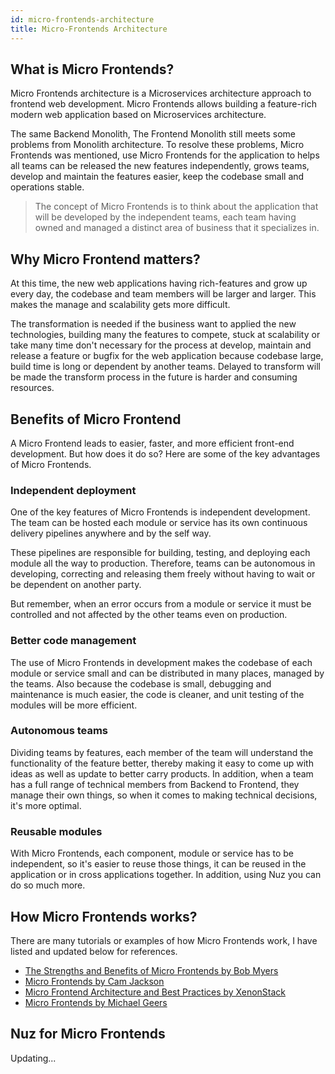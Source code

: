 ```yaml
---
id: micro-frontends-architecture
title: Micro-Frontends Architecture
---
```


## What is Micro Frontends?

Micro Frontends architecture is a Microservices architecture approach to frontend web development. Micro Frontends allows building a feature-rich modern web application based on Microservices architecture.

The same Backend Monolith, The Frontend Monolith still meets some problems from Monolith architecture. To resolve these problems, Micro Frontends was mentioned, use Micro Frontends for the application to helps all teams can be released the new features independently, grows teams, develop and maintain the features easier, keep the codebase small and operations stable.

> The concept of Micro Frontends is to think about the application that will be developed by the independent teams, each team having owned and managed a distinct area of business that it specializes in.

## Why Micro Frontend matters?

At this time, the new web applications having rich-features and grow up every day, the codebase and team members will be larger and larger. This makes the manage and scalability gets more difficult.

The transformation is needed if the business want to applied the new technologies, building many the features to compete, stuck at scalability or take many time don't necessary for the process at develop, maintain and release a feature or bugfix for the web application because codebase large, build time is long or dependent by another teams. Delayed to transform will be made the transform process in the future is harder and consuming resources.

## Benefits of Micro Frontend

A Micro Frontend leads to easier, faster, and more efficient front-end development. But how does it do so? Here are some of the key advantages of Micro Frontends.

### Independent deployment

One of the key features of Micro Frontends is independent development. The team can be hosted each module or service has its own continuous delivery pipelines anywhere and by the self way.

These pipelines are responsible for building, testing, and deploying each module all the way to production. Therefore, teams can be autonomous in developing, correcting and releasing them freely without having to wait or be dependent on another party.

But remember, when an error occurs from a module or service it must be controlled and not affected by the other teams even on production.

### Better code management

The use of Micro Frontends in development makes the codebase of each module or service small and can be distributed in many places, managed by the teams. Also because the codebase is small, debugging and maintenance is much easier, the code is cleaner, and unit testing of the modules will be more efficient.

### Autonomous teams

Dividing teams by features, each member of the team will understand the functionality of the feature better, thereby making it easy to come up with ideas as well as update to better carry products. In addition, when a team has a full range of technical members from Backend to Frontend, they manage their own things, so when it comes to making technical decisions, it's more optimal.

### Reusable modules

With Micro Frontends, each component, module or service has to be independent, so it's easier to reuse those things, it can be reused in the application or in cross applications together. In addition, using Nuz you can do so much more.

## How Micro Frontends works?

There are many tutorials or examples of how Micro Frontends work, I have listed and updated below for references.

- [The Strengths and Benefits of Micro Frontends by Bob Myers](https://www.toptal.com/front-end/micro-frontends-strengths-benefits)
- [Micro Frontends by Cam Jackson](https://martinfowler.com/articles/micro-frontends.html)
- [Micro Frontend Architecture and Best Practices by XenonStack](https://www.xenonstack.com/insights/what-is-micro-frontend)
- [Micro Frontends by Michael Geers](https://micro-frontends.org)

## Nuz for Micro Frontends

Updating...
